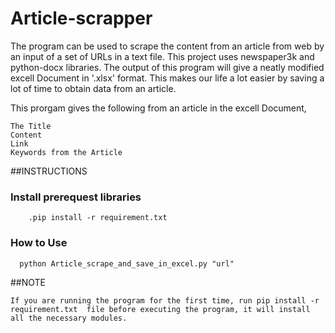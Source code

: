 # Article-scrapper

The program can be used to scrape the content from an article from web by an input of a set of URLs in a text file.
This project uses newspaper3k and python-docx libraries. The output of this program will give a neatly modified excell Document in '.xlsx' format.
This makes our life a lot easier by saving a lot of time to obtain data from an article.

This prorgam gives the following from an article in the excell Document,

    The Title
    Content
    Link    
    Keywords from the Article
    
##INSTRUCTIONS
### Install prerequest libraries
        .pip install -r requirement.txt
### How to Use
      python Article_scrape_and_save_in_excel.py "url"
      
      
##NOTE

    If you are running the program for the first time, run pip install -r requirement.txt  file before executing the program, it will install all the necessary modules.

